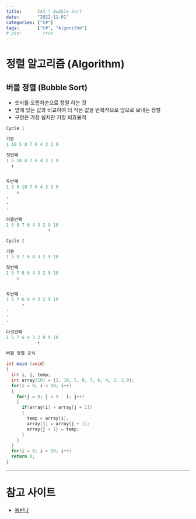 ```yaml
---
title:      C#3 | Bubble Sort
date:       "2022-11-01"
categories: ["C#"]
tags:       ["C#", "Algorithm"]
# pin:        true
---
```


# 정렬 알고리즘 (Algorithm)

## 버블 정렬 (Bubble Sort)
- 숫자를 오름차순으로 정렬 하는 것
- 옆에 있는 값과 비교하여 더 작은 값을 반복적으로 앞으로 보내는 정렬
- 구현은 가장 쉽지만 가장 비효율적

```c#
Cycle 1

기본
1 10 5 8 7 6 4 3 2 9

첫번째
1 5 10 8 7 6 4 3 2 9
  ↑ 


두번째
1 5 8 10 7 6 4 3 2 9
    ↑
·
·
·

아홉번째
1 5 8 7 6 4 3 2 9 10
                ↑
```

```c#
Cycle 2

기본
1 5 8 7 6 4 3 2 9 10

첫번째
1 5 7 8 6 4 3 2 9 10
    ↑ 


두번째
1 5 7 6 8 4 3 2 9 10
      ↑
·
·
·

다섯번째
1 5 7 6 4 3 2 8 9 10
            ↑
```

```c#
버블 정렬 공식

int main (void)
{
  int i, j, temp;
  int array[10] = {1, 10, 5, 8, 7, 6, 4, 3, 2,9};
  for(i = 0; i < 10; i++)
  {
    for(j = 0; j < 9 - i; j++)
    {
      if(array[i] > array[j + 1])
      {
        temp = array[i];
        array[j] = array[j + 1];
        array{j + 1} = temp;
      }
    }
  }
  for(i = 0; i < 10; i++)
  return 0;
}
```




---

# 참고 사이트
- [동빈나](https://www.youtube.com/watch?v=8ZiSzteFRYc&list=PLRx0vPvlEmdDHxCvAQS1_6XV4deOwfVrz&index=2)